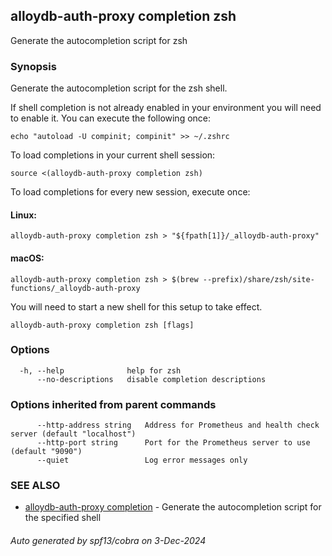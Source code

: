 ## alloydb-auth-proxy completion zsh

Generate the autocompletion script for zsh

### Synopsis

Generate the autocompletion script for the zsh shell.

If shell completion is not already enabled in your environment you will need
to enable it.  You can execute the following once:

	echo "autoload -U compinit; compinit" >> ~/.zshrc

To load completions in your current shell session:

	source <(alloydb-auth-proxy completion zsh)

To load completions for every new session, execute once:

#### Linux:

	alloydb-auth-proxy completion zsh > "${fpath[1]}/_alloydb-auth-proxy"

#### macOS:

	alloydb-auth-proxy completion zsh > $(brew --prefix)/share/zsh/site-functions/_alloydb-auth-proxy

You will need to start a new shell for this setup to take effect.


```
alloydb-auth-proxy completion zsh [flags]
```

### Options

```
  -h, --help              help for zsh
      --no-descriptions   disable completion descriptions
```

### Options inherited from parent commands

```
      --http-address string   Address for Prometheus and health check server (default "localhost")
      --http-port string      Port for the Prometheus server to use (default "9090")
      --quiet                 Log error messages only
```

### SEE ALSO

* [alloydb-auth-proxy completion](alloydb-auth-proxy_completion.md)	 - Generate the autocompletion script for the specified shell

###### Auto generated by spf13/cobra on 3-Dec-2024
